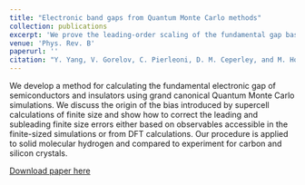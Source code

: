 ```yaml
---
title: "Electronic band gaps from Quantum Monte Carlo methods"
collection: publications
excerpt: 'We prove the leading-order scaling of the fundamental gap based on the asymptotic behavior of changes in the electronic structure factor S(k) in the long wavelength limit (k=0). We further directly calculate finite-size correction to leading and sub-leading orders using only S(k) at one system size.'
venue: 'Phys. Rev. B'
paperurl: ''
citation: "Y. Yang, V. Gorelov, C. Pierleoni, D. M. Ceperley, and M. Holzmann, &quot;Electronic band gaps from Quantum Monte Carlo methods, &quot; <i>Phys. Rev. B</i> <b>101</b>, 085115 (2020)."
---
```

We develop a method for calculating the fundamental electronic gap of semiconductors and insulators using grand canonical Quantum Monte Carlo simulations. We discuss the origin of the bias introduced by supercell calculations of finite size and show how to correct the leading and subleading finite size errors either based on observables accessible in the finite-sized simulations or from DFT calculations. Our procedure is applied to solid molecular hydrogen and compared to experiment for carbon and silicon crystals.

[Download paper here](https://arxiv.org/abs/1910.07531)
